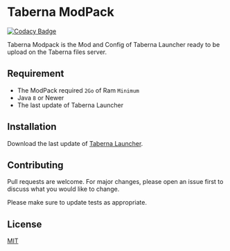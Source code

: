 # Taberna ModPack

[![Codacy Badge](https://api.codacy.com/project/badge/Grade/35912847e9e2408386ae5d9f4429f670)](https://app.codacy.com/gh/El-Taberna/Taberna-ModPack?utm_source=github.com&utm_medium=referral&utm_content=El-Taberna/Taberna-ModPack&utm_campaign=Badge_Grade_Settings)

Taberna Modpack is the Mod and Config of Taberna Launcher ready to be upload on the Taberna files server.

## Requirement 

-   The ModPack required `2Go` of Ram `Minimum`
-   Java `8` or Newer
-   The last update of Taberna Launcher

## Installation

Download the last update of [Taberna Launcher](https://github.com/El-Taberna/Taberna-Launcher/releases/latest).

## Contributing
Pull requests are welcome. For major changes, please open an issue first to discuss what you would like to change.

Please make sure to update tests as appropriate.

## License
[MIT](https://choosealicense.com/licenses/mit/)
